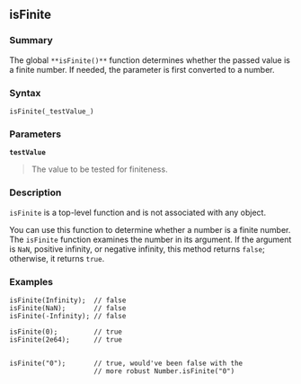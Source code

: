 ## isFinite

### Summary

The global `**isFinite()**` function determines whether the passed value is a finite number. If needed, the parameter is first converted to a number.

### Syntax

    isFinite(_testValue_)

### Parameters

**`testValue`**

> The value to be tested for finiteness.

### Description

`isFinite` is a top-level function and is not associated with any object.

You can use this function to determine whether a number is a finite number. The `isFinite` function examines the number in its argument. If the argument is `NaN`, positive infinity, or negative infinity, this method returns `false`; otherwise, it returns `true`.

### Examples

    isFinite(Infinity);  // false
    isFinite(NaN);       // false
    isFinite(-Infinity); // false
    
    isFinite(0);         // true
    isFinite(2e64);      // true
    
    
    isFinite("0");       // true, would've been false with the 
                         // more robust Number.isFinite("0")